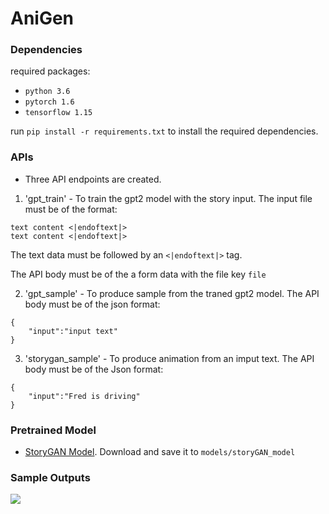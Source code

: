 # AniGen

### Dependencies

required packages: 

- `python 3.6`
- `pytorch 1.6`
- `tensorflow 1.15`


run `pip install -r requirements.txt` to install the required dependencies.

### APIs

- Three API endpoints are created.
1. 'gpt_train' - To train the gpt2 model with the story input. 
The input file must be of the format:
```
text content <|endoftext|>
text content <|endoftext|>
```
The text data must be followed by an `<|endoftext|>` tag.

The API body must be of the a form data with the file key `file`

2. 'gpt_sample' - To produce sample from the traned gpt2 model.
The API body must be of the json format:
```
{
    "input":"input text"
}
```

3. 'storygan_sample' - To produce animation from an imput text. 
The API body must be of the Json format:
```
{
    "input":"Fred is driving"
}
```

### Pretrained Model
- [StoryGAN Model](https://www.google.com/). Download and save it to `models/storyGAN_model`

### Sample Outputs

<img src="sample_output.png"/>

